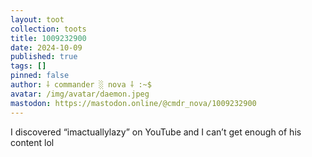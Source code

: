 ```yaml
---
layout: toot
collection: toots
title: 1009232900
date: 2024-10-09
published: true
tags: []
pinned: false
author: ⸸ commander ░ nova ⸸ :~$
avatar: /img/avatar/daemon.jpeg
mastodon: https://mastodon.online/@cmdr_nova/1009232900
---
```


I discovered “imactuallylazy” on YouTube and I can’t get enough of his content lol
